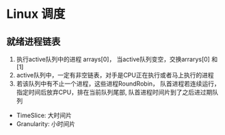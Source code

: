 # Linux 调度

## 就绪进程链表

1. 执行active队列中的进程 arrays[0]， 当active队列变空，交换arrarys[0] 和 [1]
2. active队列中，一定有非空链表，对手是CPU正在执行或者马上执行的进程
3. 若该队列中有不止一个进程，这些进程RoundRobin， 队首进程若连续运行，指定时间后放弃CPU，排在当前队列尾部, 队首进程时间片到了之后进过期队列

- TimeSlice: 大时间片
- Granularity: 小时间片 

